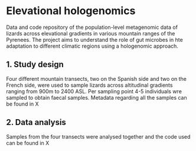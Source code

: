 # Elevational hologenomics

Data and code repository of the population-level metagenomic data of lizards across elevational gradients in various mountain ranges of the Pyrenees. The project aims to understand the role of gut microbes in hte adaptation to different climatic regions using a hologenomic approach.

## 1. Study design

Four different mountain transects, two on the Spanish side and two on the French side, were used to sample lizards across altitudinal gradients ranging from 900m to 2400 ASL. Per sampling point 4-5 individuals wre sampled to obtain faecal samples.
Metadata regarding all the samples can be found in X

## 2. Data analysis

Samples from the four transects were analysed together and the code used can be found in X
